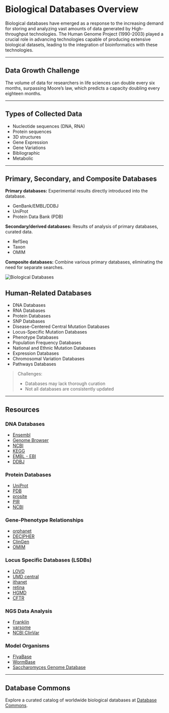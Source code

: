 # Biological Databases Overview

Biological databases have emerged as a response to the increasing demand for storing and analyzing vast amounts of data generated by High-throughput technologies. The Human Genome Project (1990-2003) played a crucial role in advancing technologies capable of producing extensive biological datasets, leading to the integration of bioinformatics with these technologies.

---

## Data Growth Challenge

The volume of data for researchers in life sciences can double every six months, surpassing Moore’s law, which predicts a capacity doubling every eighteen months.

---

## Types of Collected Data

- Nucleotide sequences (DNA, RNA)
- Protein sequences
- 3D structures
- Gene Expression
- Gene Variations
- Bibliographic
- Metabolic

--- 

## Primary, Secondary, and Composite Databases

**Primary databases:** Experimental results directly introduced into the database.
- GenBank/EMBL/DDBJ
- UniProt
- Protein Data Bank (PDB)

**Secondary/derived databases:** Results of analysis of primary databases, curated data.
- RefSeq
- Taxon
- OMIM

**Composite databases:** Combine various primary databases, eliminating the need for separate searches.

![Biological Databases](./images/data-tranfer-db.png)

## Human-Related Databases

- DNA Databases
- RNA Databases
- Protein Databases
- SNP Databases
- Disease-Centered Central Mutation Databases
- Locus-Specific Mutation Databases
- Phenotype Databases
- Population Frequency Databases
- National and Ethnic Mutation Databases
- Expression Databases
- Chromosomal Variation Databases
- Pathways Databases

> Challenges:
> - Databases may lack thorough curation
> - Not all databases are consistently updated

---


## Resources

### DNA Databases
- [Ensembl](http://www.ensembl.org/index.html)
- [Genome Browser](https://genome.ucsc.edu)
- [NCBI](https://www.ncbi.nlm.nih.gov)
- [KEGG](https://www.genome.jp/kegg/)
- [EMBL - EBI](https://www.ebi.ac.uk)
- [DDBJ](https://www.ddbj.nig.ac.jp/index-e.html)

### Protein Databases
- [UniProt](https://www.uniprot.org)
- [PDB](https://www.rcsb.org)
- [prosite](https://prosite.expasy.org)
- [PIR](https://proteininformationresource.org)
- [NCBI](https://www.ncbi.nlm.nih.gov/protein)

### Gene-Phenotype Relationships
- [orphanet](https://www.orpha.net)
- [DECIPHER](https://decipher.sanger.ac.uk)
- [ClinGen](https://www.clinicalgenome.org)
- [OMIM](https://www.omim.org)

### Locus Specific Databases (LSDBs)
- [LOVD](https://www.lovd.nl/3.0/home)
- [UMD central](http://www.umd.be)
- [ithanet](https://www.ithanet.eu)
- [retina](https://retina-international.org/sci-)
- [HGMD](https://www.hgmd.cf.ac.uk/ac/index.php)
- [CFTR](https://www.cftr2.org)

### NGS Data Analysis
- [Franklin](https://franklin.genoox.com/clinical-db/home)
- [varsome](https://varsome.com)
- [NCBI ClinVar](https://www.ncbi.nlm.nih.gov/clinvar/)

### Model Organisms
- [FlyaBase](http://flybase.org)
- [WormBase](https://wormbase.org//#012-34-5)
- [Saccharomyces Genome Database](https://www.yeastgenome.org)

--- 

## Database Commons

Explore a curated catalog of worldwide biological databases at [Database Commons](https://ngdc.cncb.ac.cn/databasecommons/).

